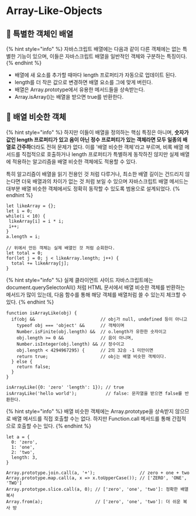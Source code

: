 # Array-Like-Objects

## 🐇 특별한 객체인 배열

{% hint style="info" %}
자바스크립트 배열에는 다음과 같이 다른 객체에는 없는 특별한 기능이 있으며, 이들은 자바스크립트 배열을 일반적인 객체와 구분하는 특징이다.
{% endhint %}

* 배열에 새 요소를 추가할 때마다 length 프로퍼티가 자동으로 업데이트 된다.
* length를 더 작은 값으로 변경하면 배열 요소를 그에 맞게 버린다.
* 배열은 Array.prototype에서 유용한 메서드들을 상속받는다.
* Array.isArray()는 배열을 받으면 true를 반환한다.

## 🐇 배열 비슷한 객체

{% hint style="info" %}
하지만 이들이 배열을 정의하는 핵심 특징은 아니며, **숫자가 값인 length 프로퍼티가 있고 음이 아닌 정수 프로퍼티가 있는 객체라면 모두 일종의 배열로 간주하**더라도 전혀 문제가 없다. 이를 '배열 비슷한 객체'라고 부르며, 비록 배열 메서드를 직접적으로 호출하거나 length 프로퍼티가 특별하게 동작하진 않지만 실제 배열에 적용하는 알고리즘을 배열 비슷한 객체에도 적용할 수 있다.&#x20;

특히 알고리즘이 배열을 읽기 전용인 것 처럼 다루거나, 최소한 배열 길이는 건드리지 않는다면 더욱 배열과의 차이가 없는 것 처럼 보일 수 있으며 자바스크립트 배열 메서드는 대부분 배열 비슷한 객체에서도 정확히 동작할 수 있도록 범용으로 설계되었다.
{% endhint %}

```
let likeArray = {};
let i = 0;
while(i < 10) {
 likeArray[i] = i * i;
 i++;
}
a.length = i;

// 위에서 만든 객체는 실제 배열인 것 처럼 순회한다.
let total = 0;
for(let j = 0; j < likeArray.length; j++) {
  total += likeArray[j];
}
```

{% hint style="info" %}
실제 클라이언트 사이드 자바스크립트에는 document.querySelectorAll() 처럼 HTML 문서에서 배열 비슷한 객체를 반환하는 메서드가 많이 있는데, 다음 함수를 통해 해당 객체를 배열처럼 쓸 수 있는지 체크할 수 있다.
{% endhint %}

```
function isArrayLike(obj) {
  if(obj &&                         // obj가 null, undefined 등이 아니고 
    typeof obj === 'object' &&      // 객체이며
    Number.isFinite(obj.length) &&  // o.length가 유한한 숫자이고
    obj.length >= 0 &&              // 음이 아니며,
    Number.isInteger(obj.length) && // 정수이고 
    obj.length < 4294967295) {      // 2의 32승 -1 미만이면
    return true;                    // obj는 배열 비슷한 객체이다.
  } else {
    return false;
  }
}

isArrayLike({0: 'zero' 'length': 1}); // true
isArrayLike('hello world');           // false: 문자열을 받으면 false를 반환한다.  
```

{% hint style="info" %}
&#x20;배열 비슷한 객체에는 Array.prototype을 상속받지 않으므로 배열 메서드를 직접 호출할 수는 없다. 하지만 Function.call 메서드를 통해 간접적으로 호출할 수는 있다.
{% endhint %}

```
let a = {
  0: 'zero',
  1: 'one',
  2: 'two',
  length: 3,
}

Array.prototype.join.call(a, '+');                 // zero + one + two
Array.prototype.map.call(a, x => x.toUpperCase()); // ['ZERO', 'ONE', 'TWO']
Array.prototype.slice.call(a, 0); // ['zero', 'one', 'two']: 정확한 배열 복사
Array.from(a);                    // ['zero', 'one', 'two']: 더 쉬운 복사 방
```
